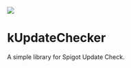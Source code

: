 [![](https://jitci.com/gh/K0bus/kUpdateChecker/svg)](https://jitci.com/gh/K0bus/kUpdateChecker)
# kUpdateChecker

A simple library for Spigot Update Check.